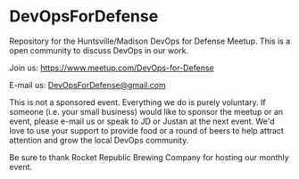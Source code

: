 # DevOpsForDefense
Repository for the Huntsville/Madison DevOps for Defense Meetup.  This is a open community to discuss DevOps in our work.

Join us:  https://www.meetup.com/DevOps-for-Defense

E-mail us:  DevOpsForDefense@gmail.com

This is not a sponsored event.  Everything we do is purely voluntary.
If someone (i.e. your small business) would like to sponsor the meetup or an event, please e-mail us or speak to JD or Justan at the next event.
We'd love to use your support to provide food or a round of beers to help attract attention and grow the local DevOps community.

Be sure to thank Rocket Republic Brewing Company for hosting our monthly event.

